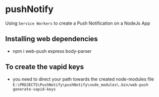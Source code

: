# pushNotify
Using `Service Workers` to create a Push Notification on a NodeJs App

## Installing web dependencies
- npm i web-push express body-parser

## To create the vapid keys 
- you need to direct your path towards the created node-modules file `E:\PROJECTS\PushNotify\pushNotify\node_modules\.bin/web-push generate-vapid-keys`
